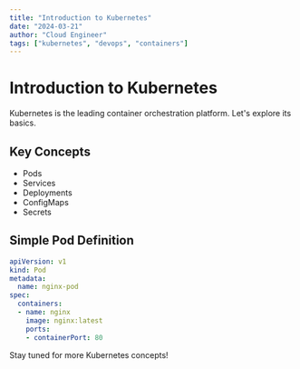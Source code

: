 ```yaml
---
title: "Introduction to Kubernetes"
date: "2024-03-21"
author: "Cloud Engineer"
tags: ["kubernetes", "devops", "containers"]
---
```


# Introduction to Kubernetes

Kubernetes is the leading container orchestration platform. Let's explore its basics.

## Key Concepts

- Pods
- Services
- Deployments
- ConfigMaps
- Secrets

## Simple Pod Definition

```yaml
apiVersion: v1
kind: Pod
metadata:
  name: nginx-pod
spec:
  containers:
  - name: nginx
    image: nginx:latest
    ports:
    - containerPort: 80
```

Stay tuned for more Kubernetes concepts!